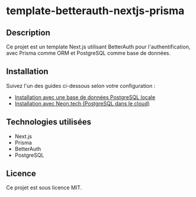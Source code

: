 # template-betterauth-nextjs-prisma

## Description
Ce projet est un template Next.js utilisant BetterAuth pour l'authentification, avec Prisma comme ORM et PostgreSQL comme base de données.

## Installation
Suivez l'un des guides ci-dessous selon votre configuration :

- [Installation avec une base de données PostgreSQL locale](docs/install-betterauth-local.md)
- [Installation avec Neon.tech (PostgreSQL dans le cloud)](docs/install-betterauth-neon.md)

## Technologies utilisées
- Next.js
- Prisma
- BetterAuth
- PostgreSQL

## Licence
Ce projet est sous licence MIT.
